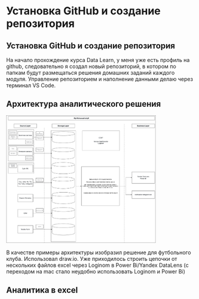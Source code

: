 # Установка GitHub и создание репозитория

## Установка GitHub и создание репозитория

На начало прохождение курса Data Learn, у меня уже есть профиль на github, следовательно я создал новый репозиторий,
в котором по папкам будут размещаться решения домашних заданий каждого модуля.
Управление репозиторием и наполнение данными делаю через терминал VS Code.

## Архитектура аналитического решения

<img src="../DE-101 Module 1/Архитектура.drawio.png" width="400">

В качестве примеры архитектуры изобразил решение для футбольного клуба. Использовал draw.io.
Уже приходилось строить цепочки от нескольких файлов excel через Loginom в Power Bi/Yandex DataLens
(с переходом на mac стало неудобно использовать Loginom и Power Bi)

## Аналитика в excel
